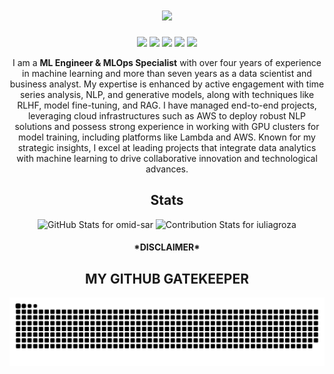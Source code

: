 

<h1 align="center">
  <a href="https://git.io/typing-svg">
    <img src="https://readme-typing-svg.herokuapp.com/?lines=Hey!;I'm+Omid;&center=true&size=30">
  </a>
</h1>
<div align="center"> 
  <a href="https://www.linkedin.com/in/omidsar/" target="_blank"><img src="https://img.shields.io/badge/-LinkedIn-%230077B5?style=for-the-badge&logo=linkedin&logoColor=white"></a> 
  <a href="https://twitter.com/omidsard" target="_blank"><img src="https://img.shields.io/twitter/follow/omidsard?style=for-the-badge"></a>
  <a href="https://www.instagram.com/omid_sar/" target="_blank"><img src="https://img.shields.io/badge/Instagram-E4405F?style=for-the-badge&logo=instagram&logoColor=white"></a> 
  <a href="mailto:mr.omid.sardari@gmail.com" target="_blank"><img src="https://img.shields.io/badge/-Gmail-%23333?style=for-the-badge&logo=gmail&logoColor=white"></a>
  <a href="https://omidsar.medium.com" target="_blank"><img src="https://img.shields.io/badge/Medium-12100E?style=for-the-badge&logo=medium&logoColor=white"></a> 
  <!-- Update this part with your actual Medium or Dev.to profile if you have one, or remove it if not applicable -->
  <!-- <a href="https://dev.to/omid-sar" target="_blank"><img src="https://img.shields.io/badge/dev.to-0A0A0A?style=for-the-badge&logo=devdotto&logoColor=white"></a>  -->
  <!-- <a href="https://medium.com/@omid-sar" target="_blank"><img src="https://img.shields.io/badge/Medium-12100E?style=for-the-badge&logo=medium&logoColor=white"></a> -->
<p>I am a <b>ML Engineer & MLOps Specialist</b> with over four years of experience in machine learning and more than seven years as a data scientist and business analyst. My expertise is enhanced by active engagement with time series analysis, NLP, and generative models, along with techniques like RLHF, model fine-tuning, and RAG. I have managed end-to-end projects, leveraging cloud infrastructures such as AWS to deploy robust NLP solutions and possess strong experience in working with GPU clusters for model training, including platforms like Lambda and AWS. Known for my strategic insights, I excel at leading projects that integrate data analytics with machine learning to drive collaborative innovation and technological advances.</p>
</div>
<div align="center">
  <h2>Stats</h2>
  <img src="https://github-readme-stats-sigma-five.vercel.app/api?username=omid-sar&theme=dracula&show_icons=true" alt="GitHub Stats for omid-sar" width="700">
  <img src="https://github-readme-streak-stats.herokuapp.com?user=omid-sar&theme=dracula" alt="Contribution Stats for iuliagroza" width="700">
</div>


<div align="center">
</div>
<div align="center">
  <h4>*DISCLAIMER*</h4>
  <h2>MY GITHUB GATEKEEPER</h2> 
  <!-- Customize or remove the snake animation if you prefer something else -->
  <picture>
    <source media="(prefers-color-scheme: dark)" srcset="https://raw.githubusercontent.com/omid-sar/omid-sar/output/github-contribution-grid-snake-dark.svg">
    <source media="(prefers-color-scheme: light)" srcset="https://raw.githubusercontent.com/omid-sar/omid-sar/output/github-contribution-grid-snake.svg">
    <img alt="github contribution grid snake animation" src="https://raw.githubusercontent.com/omid-sar/omid-sar/output/github-contribution-grid-snake.svg">
  </picture>
</div>
